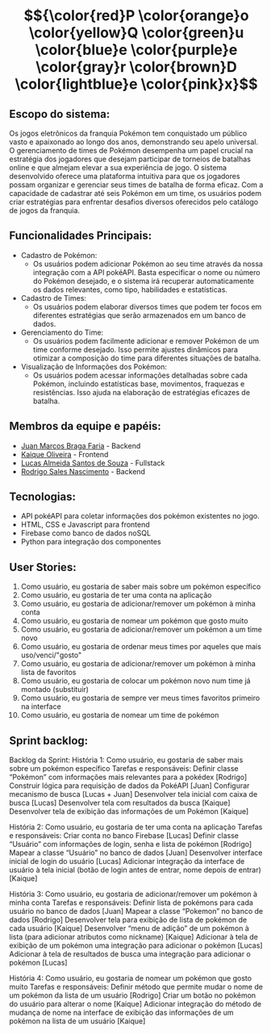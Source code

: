 # $${\color{red}P \color{orange}o \color{yellow}Q \color{green}u \color{blue}e \color{purple}e \color{gray}r \color{brown}D \color{lightblue}e \color{pink}x}$$

## Escopo do sistema:
Os jogos eletrônicos da franquia Pokémon tem conquistado um público vasto e apaixonado ao longo dos anos, demonstrando seu apelo universal. O gerenciamento de times de Pokémon desempenha um papel crucial na estratégia dos jogadores que desejam participar de torneios de batalhas online e que almejam elevar a sua experiência de jogo.
O sistema desenvolvido oferece uma plataforma intuitiva para que os jogadores possam organizar e gerenciar seus times de batalha de forma eficaz. Com a capacidade de cadastrar até seis Pokémon em um time, os usuários podem criar estratégias para enfrentar desafios diversos oferecidos pelo catálogo de jogos da franquia.

## Funcionalidades Principais:
- Cadastro de Pokémon:
  - Os usuários podem adicionar Pokémon ao seu time através da nossa integração com a API pokéAPI. Basta especificar o nome ou número do Pokémon desejado, e o sistema irá recuperar automaticamente os dados relevantes, como tipo, habilidades e estatísticas.
- Cadastro de Times:
  - Os usuários podem elaborar diversos times que podem ter focos em diferentes estratégias que serão armazenados em um banco de dados.
- Gerenciamento do Time:
  - Os usuários podem facilmente adicionar e remover Pokémon de um time conforme desejado. Isso permite ajustes dinâmicos para otimizar a composição do time para diferentes situações de batalha.
- Visualização de Informações dos Pokémon:
  - Os usuários podem acessar informações detalhadas sobre cada Pokémon, incluindo estatísticas base, movimentos, fraquezas e resistências. Isso ajuda na elaboração de estratégias eficazes de batalha.

## Membros da equipe e papéis:
- [Juan Marcos Braga Faria](https://github.com/juanmfaria) - Backend
- [Kaique Oliveira](https://github.com/kaiqueoliveir0) - Frontend
- [Lucas Almeida Santos de Souza](https://github.com/zzzluquinhas) - Fullstack
- [Rodrigo Sales Nascimento](https://github.com/rodrigo-sales) - Backend

## Tecnologias:
- API pokéAPI para coletar informações dos pokémon existentes no jogo.
- HTML, CSS e Javascript para frontend
- Firebase como banco de dados noSQL
- Python para integração dos componentes

## User Stories:
1. Como usuário, eu gostaria de saber mais sobre um pokémon específico
1. Como usuário, eu gostaria de ter uma conta na aplicação
1. Como usuário, eu gostaria de adicionar/remover um pokémon à minha conta
1. Como usuário, eu gostaria de nomear um pokémon que gosto muito
1. Como usuário, eu gostaria de adicionar/remover um pokémon a um time novo
1. Como usuário, eu gostaria de ordenar meus times por aqueles que mais uso/venci/"gosto"
1. Como usuário, eu gostaria de adicionar/remover um pokémon à minha lista de favoritos
1. Como usuário, eu gostaria de colocar um pokémon novo num time já montado (substituir)
1. Como usuário, eu gostaria de sempre ver meus times favoritos primeiro na interface
1. Como usuário, eu gostaria de nomear um time de pokémon

## Sprint backlog:
Backlog da Sprint:
História 1: Como usuário, eu gostaria de saber mais sobre um pokémon específico
Tarefas e responsáveis:
Definir classe “Pokémon” com informações mais relevantes para a pokédex [Rodrigo]
Construir lógica para requisição de dados da PokéAPI [Juan]
Configurar mecanismo de busca [Lucas + Juan]
Desenvolver tela inicial com caixa de busca [Lucas]
Desenvolver tela com resultados da busca [Kaique]
Desenvolver tela de exibição das informações de um Pokémon [Kaique]

História 2: Como usuário, eu gostaria de ter uma conta na aplicação
Tarefas e responsáveis:
Criar conta no banco Firebase [Lucas]
Definir classe “Usuário” com informações de login, senha e lista de pokémon [Rodrigo]
Mapear a classe “Usuário” no banco de dados [Juan]
Desenvolver interface inicial de login do usuário [Lucas]
Adicionar integração da interface de usuário à tela inicial (botão de login antes de entrar, nome depois de entrar) [Kaique]

História 3: Como usuário, eu gostaria de adicionar/remover um pokémon à minha conta
Tarefas e responsáveis:
Definir lista de pokémons para cada usuário no banco de dados [Juan]
Mapear a classe “Pokemon” no banco de dados [Rodrigo]
Desenvolver tela para exibição de lista de pokémon de cada usuário [Kaique]
Desenvolver “menu de adição” de um pokémon à lista (para adicionar atributos como nickname) [Kaique]
Adicionar à tela de exibição de um pokémon uma integração para adicionar o pokémon [Lucas]
Adicionar à tela de resultados de busca uma integração para adicionar o pokémon [Lucas]

História 4: Como usuário, eu gostaria de nomear um pokémon que gosto muito
Tarefas e responsáveis:
Definir método que permite mudar o nome de um pokémon da lista de um usuário [Rodrigo]
Criar um botão no pokémon do usuário para alterar o nome [Kaique]
Adicionar integração do método de mudança de nome na interface de exibição das informações de um pokémon na lista de um usuário [Kaique]
